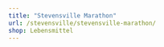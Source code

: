 ```yaml
---
title: "Stevensville Marathon"
url: /stevensville/stevensville-marathon/
shop: Lebensmittel
---
```

